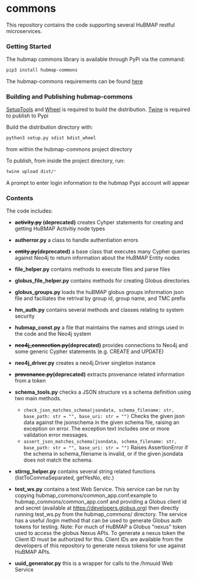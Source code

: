 # commons
This repository contains the code supporting several HuBMAP restful microservices.

### Getting Started

The hubmap commons library is available through PyPi via the command:

```bash
pip3 install hubmap-commons
```

The hubmap-commons requirements can be found [here](requirements.txt)

### Building and Publishing hubmap-commons

<a href="https://pypi.org/project/setuptools/">SetupTools</a> and <a href="https://pypi.org/project/wheel/">Wheel</a> is required to build the distribution. <a href="https://pypi.org/project/twine/">Twine</a> is required to publish to Pypi

Build the distribution directory with: 

```bash
python3 setup.py sdist bdist_wheel
```

from within the hubmap-commons project directory

To publish, from inside the project directory, run:

```bash
twine upload dist/*
```

A prompt to enter login information to the hubmap Pypi account will appear

### Contents

The code includes:

* **~~activity.py~~ (deprecated)** creates Cyhper statements for creating and getting HuBMAP Activitiy node types

* **autherror.py** a class to handle authentiation errors

* **~~entity.py~~(deprecated)** a base class that executes many Cypher queries against Neo4j to return information about the HuBMAP Entity nodes

* **file_helper.py** contains methods to execute files and parse files

* **globus_file_helper.py** contains methods for creating Globus directories

* **globus_groups.py** loads the huBMAP globus groups information json file and faciliates the retrival by group id, group name, and TMC prefix

* **hm_auth.py** contains several methods and classes relating to system security

* **hubmap_const.py** a file that maintains the names and strings used in the code and the Neo4j system

* **~~neo4j_connection.py~~(deprecated)** provides connections to Neo4j and some generic Cypher statements (e.g. CREATE and UPDATE)

* **neo4j_driver.py** creates a neo4j.Driver singleton instance

* **~~provenance.py~~(deprecated)** extracts provenance related information from a token

* **schema_tools.py** checks a JSON structure vs a schema definition using two main methods. 

    - `check_json_matches_schema(jsondata, schema_filename: str, base_path: str = "", base_uri: str = "")`
    Checks the given json data against the jsonschema in the given schema file, raising an exception on error. The exception text includes one or more validation error messages.
    - `assert_json_matches_schema(jsondata, schema_filename: str, base_path: str = "", base_uri: str = "")` 
    Raises AssertionError if the schema in schema_filename is invalid, or if the given jsondata does not match the schema.
    
* **stirng_helper.py** contains several string related functions (listToCommaSeparated, getYesNo, etc.)

* **test_ws.py** contains a test Web Service.  This service can be run by copying hubmap_commons/common_app.conf.example to hubmap_commons/common_app.conf and providing a Globus client id and secret (available at https://developers.globus.org) then directly running test_ws.py from the hubmap_commons/ directory.  The service has a useful /login method that can be used to generate Globus auth tokens for testing.  Note: For much of HuBMAP a Globus "nexus" token used to access the globus Nexus APIs.  To generate a nexus token the Client ID must be authorized for this.  Client IDs are available from the developers of this repository to generate nexus tokens for use against HuBMAP APIs.

* **uuid_generator.py** this is a wrapper for calls to the /hmuuid Web Service
